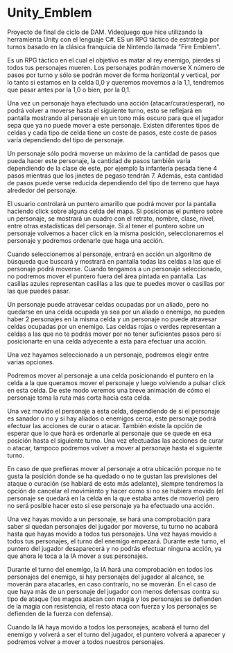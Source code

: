 # Unity_Emblem
Proyecto de final de ciclo de DAM. Videojuego que hice utilizando la herramienta Unity con el lenguaje C#. ES un RPG táctico de estrategia por turnos basado en la clásica franquicia de Nintendo llamada "Fire Emblem".

Es un RPG táctico en el cual el objetivo es matar al rey enemigo, pierdes si todos tus personajes mueren. Los personajes podrán moverse X número de pasos por turno y sólo se podrán mover de forma horizontal y vertical, por lo tanto si estamos en la celda 0,0 y queremos movernos a la 1,1, tendremos que pasar antes por la 1,0 o bien, por la 0,1.

Una vez un personaje haya efectuado una acción (atacar/curar/esperar), no podrá volver a moverse hasta el siguiente turno, esto se reflejará en pantalla mostrando al personaje en un tono más oscuro para que el jugador sepa que ya no puede mover a este personaje. Existen diferentes tipos de celdas y cada tipo de celda tiene un coste de pasos, este coste de pasos varía dependiendo del tipo de personaje.

Un personaje sólo podrá moverse un máximo de la cantidad de pasos que pueda hacer este personaje, la cantidad de pasos también varía dependiendo de la clase de este, por ejemplo la infantería pesada tiene 4 pasos mientras que los jinetes de pegaso tendrán 7. Además, esta cantidad de pasos puede verse reducida dependiendo del tipo de terreno que haya alrededor del personaje.

El usuario controlará un puntero amarillo que podrá mover por la pantalla haciendo click sobre alguna celda del mapa. Si posicionas el puntero sobre un personaje, se mostrará un cuadro con el retrato, nombre, clase, nivel, entre otras estadísticas del personaje. Si al tener el puntero sobre un personaje volvemos a hacer click en la misma posición, seleccionaremos el personaje y podremos ordenarle que haga una acción.

Cuando seleccionemos al personaje, entrará en acción un algoritmo de búsqueda que buscará y mostrará en pantalla todas las celdas a las que el personaje podrá moverse. Cuando tengamos a un personaje seleccionado, no podremos mover el puntero fuera del área pintada en pantalla. Las casillas azules representan casillas a las que te puedes mover o casillas por las que puedes pasar.

Un personaje puede atravesar celdas ocupadas por un aliado, pero no quedarse en una celda ocupada ya sea por un aliado o enemigo, no pueden haber 2 personajes en la misma celda y un personaje no puede atravesar celdas ocupadas por un enemigo. Las celdas rojas o verdes representan a celdas a las que no te podrás mover por no tener suficientes pasos pero si posicionarte en una celda adyecente a esta para efectuar una acción.

Una vez hayamos seleccionado a un personaje, podremos elegir entre varias opciones.

Podremos mover al personaje a una celda posicionando el puntero en la celda a la que queramos mover el personaje y luego volviendo a pulsar click en esta celda. De este modo veremos una breve animación de cómo el personaje toma la ruta más corta hacía esta celda.

Una vez movido el personaje a esta celda, dependiendo de si el personaje es sanador o no y si hay aliados o enemigos cerca, este personaje podrá efectuar las acciones de curar o atacar. También existe la opción de esperar que lo que hará es ordenarle al personaje que se quede en esa posición hasta el siguiente turno. Una vez efectuadas las acciones de curar o atacar, tampoco podremos volver a mover al personaje hasta el siguiente turno.

En caso de que prefieras mover al personaje a otra ubicación porque no te gusta la posición donde se ha quedado o no te gustan las previsiones del ataque o curación (se hablará de esto más adelante), siempre tendremos la opción de cancelar el movimiento y hacer como si no se hubiera movido (el personaje se quedará en la celda en la que estaba antes de moverlo) pero no será posible hacer esto si ese personaje ya ha efectuado una acción.

Una vez hayas movido a un personaje, se hará una comprobación para saber si quedan personajes del jugador por moverse, tu turno no acabará hasta que hayas movido a todos tus personajes. Una vez hayas movido a todos tus personajes, el turno del enemigo empezará. Durante este turno, el puntero del jugador desaparecerá y no podrás efectuar ninguna acción, ya que ahora le toca a la IA mover a sus personajes.

Durante el turno del enemigo, la IA hará una comprobación en todos los personajes del enemigo, si hay personajes del jugador al alcance, se moverán para atacarles, en caso contrarío, no se moverán. En el caso de que haya más de un personaje del jugador con menos defensas contra su tipo de ataque (los magos atacan con magia y los personajes se defienden de la magia con resistencia, el resto ataca con fuerza y los personajes se defienden de la fuerza con defensa).

Cuando la IA haya movido a todos los personajes, acabará el turno del enemigo y volverá a ser el turno del jugador, el puntero volverá a aparecer y podremos volver a mover a todos nuestros personajes.
